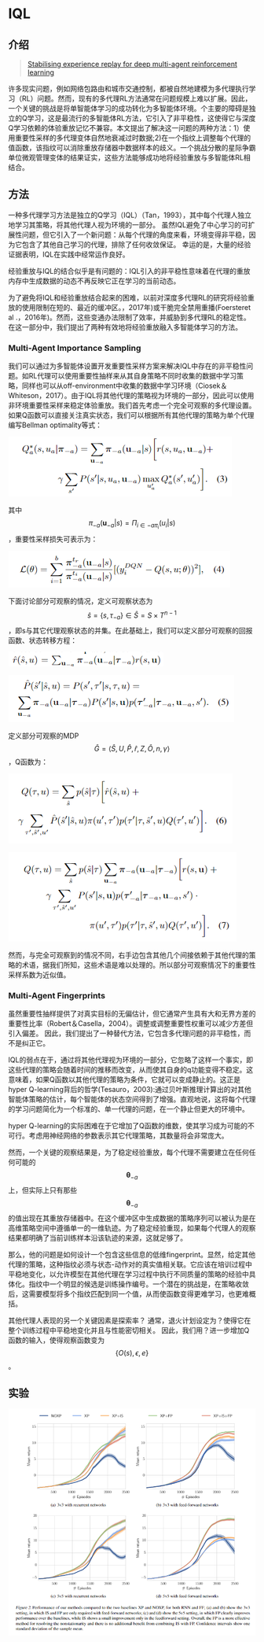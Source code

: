# IQL

## 介绍

> [Stabilising experience replay for deep multi-agent reinforcement learning](https://arxiv.org/abs/1702.08887)

许多现实问题，例如网络包路由和城市交通控制，都被自然地建模为多代理执行学习（RL）问题。然而，现有的多代理RL方法通常在问题规模上难以扩展。因此，一个关键的挑战是将单智能体学习的成功转化为多智能体环境。个主要的障碍是独立的Q学习，这是最流行的多智能体RL方法，它引入了非平稳性，这使得它与深度Q学习依赖的体验重放记忆不兼容。本文提出了解决这一问题的两种方法：1）使用重要性采样的多代理变体自然地衰减过时数据;2\)在一个指纹上调整每个代理的值函数，该指纹可以消除重放存储器中数据样本的歧义。一个挑战分散的星际争霸单位微观管理变体的结果证实，这些方法能够成功地将经验重放与多智能体RL相结合。

## 方法

一种多代理学习方法是独立的Q学习（IQL）（Tan，1993），其中每个代理人独立地学习其策略，将其他代理人视为环境的一部分。 虽然IQL避免了中心学习的可扩展性问题，但它引入了一个新问题：从每个代理的角度来看，环境变得非平稳，因为它包含了其他自己学习的代理，排除了任何收敛保证。 幸运的是，大量的经验证据表明，IQL在实践中经常运作良好。

经验重放与IQL的结合似乎是有问题的：IQL引入的非平稳性意味着在代理的重放内存中生成数据的动态不再反映它正在学习的当前动态。

为了避免将IQL和经验重放结合起来的困难，以前对深度多代理RL的研究将经验重放的使用限制在短的、最近的缓冲区。，2017年\)或干脆完全禁用重播\(Foersteret al .，2016年\)。然而，这些变通办法限制了效率，并威胁到多代理RL的稳定性。在这一部分中，我们提出了两种有效地将经验重放融入多智能体学习的方法。

### Multi-Agent Importance Sampling

我们可以通过为多智能体设置开发重要性采样方案来解决IQL中存在的非平稳性问题。如RL代理可以使用重要性抽样来从其自身策略不同时收集的数据中学习策略，同样也可以从off-environment中收集的数据中学习环境（Ciosek＆Whiteson，2017）。由于IQL将其他代理的策略视为环境的一部分，因此可以使用非环境重要性采样来稳定体验重放。我们首先考虑一个完全可观察的多代理设置。 如果Q函数可以直接关注真实状态，我们可以根据所有其他代理的策略为单个代理编写Bellman optimality等式：

![](../../.gitbook/assets/image%20%28120%29.png)

其中 $$\pi_{-a}\left(\mathbf{u}_{-a} | s\right)=\Pi_{i \in-a \pi_{i}}\left(u_{i} | s\right)$$ ，重要性采样损失可表示为：

![](../../.gitbook/assets/image%20%2831%29.png)

下面讨论部分可观察的情况，定义可观察状态为 $$\hat{s}=\left\{s, \tau_{-a}\right\} \in \hat{S}=S \times T^{n-1}$$ ，即s与其它代理观察状态的并集。在此基础上，我们可以定义部分可观察的回报函数、状态转移方程：

![](../../.gitbook/assets/image%20%28177%29.png)

![](../../.gitbook/assets/image%20%286%29.png)

定义部分可观察的MDP $$\widehat{G}=\langle\hat{S}, U, \hat{P}, \hat{r}, Z, \hat{O}, n, \gamma\rangle$$ ，Q函数为：

![](../../.gitbook/assets/image%20%2826%29.png)

![](../../.gitbook/assets/image%20%2874%29.png)

然而，与完全可观察到的情况不同，右手边包含其他几个间接依赖于其他代理的策略的术语，据我们所知，这些术语是难以处理的。所以部分可观察情况下的重要性采样系数为近似值。

### Multi-Agent Fingerprints

虽然重要性抽样提供了对真实目标的无偏估计，但它通常产生具有大和无界方差的重要性比率（Robert＆Casella，2004）。调整或调整重要性权重可以减少方差但引入偏差。 因此，我们提出了一种替代方法，它包含多代理问题的非平稳性，而不是纠正它。

IQL的弱点在于，通过将其他代理视为环境的一部分，它忽略了这样一个事实，即这些代理的策略会随着时间的推移而改变，从而使其自身的q功能变得不稳定。这意味着，如果Q函数以其他代理的策略为条件，它就可以变成静止的。这正是hyper Q-learning背后的哲学\(Tesauro，2003\):通过贝叶斯推理计算出的对其他智能体策略的估计，每个智能体的状态空间得到了增强。直观地说，这将每个代理的学习问题简化为一个标准的、单一代理的问题，在一个静止但更大的环境中。

hyper Q-learning的实际困难在于它增加了Q函数的维数，使其学习成为可能的不可行。考虑用神经网络的参数表示其它代理策略，其数量将会非常庞大。

然而，一个关键的观察结果是，为了稳定经验重放，每个代理不需要建立在任何任何可能的 $$\boldsymbol{\theta}_{-a}$$ 上，但实际上只有那些 $$\boldsymbol{\theta}_{-a}$$ 的值出现在其重放存储器中。在这个缓冲区中生成数据的策略序列可以被认为是在高维策略空间中遵循单一的一维轨迹。为了稳定经验重现，如果每个代理人的观察结果都明确了当前训练样本沿该轨迹的来源，这就足够了。

那么，他的问题是如何设计一个包含这些信息的低维fingerprint。显然，给定其他代理的策略，这种指纹必须与状态-动作对的真实值相关联。它应该在培训过程中平稳地变化，以允许模型在其他代理在学习过程中执行不同质量的策略的经验中具体化。指纹中一个明显的候选是训练操作编号。一个潜在的挑战是，在策略收敛后，这需要模型将多个指纹匹配到同一个值，从而使函数变得更难学习，也更难概括。

其他代理人表现的另一个关键因素是探索率？ 通常，退火计划设定为？使得它在整个训练过程中平稳地变化并且与性能密切相关。 因此，我们用？进一步增加Q函数的输入，使得观察函数变为 $$\{O(s), \epsilon, e\}$$ 。

## 实验

![](../../.gitbook/assets/image%20%2882%29.png)






